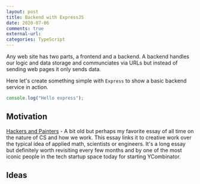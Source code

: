 ```yaml
---
layout: post
title: Backend with ExpressJS
date: 2020-07-06
comments: true
external-url:
categories: TypeScript
---
```


Any web site has two parts, a frontend and a backend. A backend handles our logic and data storage and communciates via URLs but instead of sending web pages it only sends data.

Here let's create something simple with `Express` to show a basic backend service in action. 

```ts
console.log("Hello express");
```

## Motivation

[Hackers and Painters](http://www.paulgraham.com/hp.html) - A bit old but perhaps my favorite essay of all time on the nature of CS and how we work. This essay links it to creative work over the typical idea of applied math, scientists or engineers. It's a long essay but definitely worth revisiting every few months and by one of the most iconic people in the tech startup space today for starting YCombinator.

## Ideas